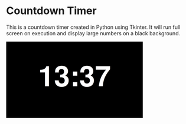 # Countdown Timer

This is a countdown timer created in Python using Tkinter. It will run full screen on execution and display large numbers on a black background.

![Screenshot of fullscreen counter](https://github.com/fo3cus/fo3cus.github.io/blob/master/images/thumbs/01.png)
